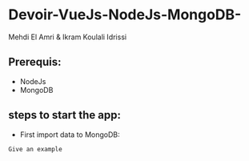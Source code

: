 # Devoir-VueJs-NodeJs-MongoDB-
Mehdi El Amri &amp; Ikram Koulali Idrissi

## Prerequis:  
* NodeJs
* MongoDB

## steps to start the app: 
* First import data to MongoDB: 


```
Give an example
```


